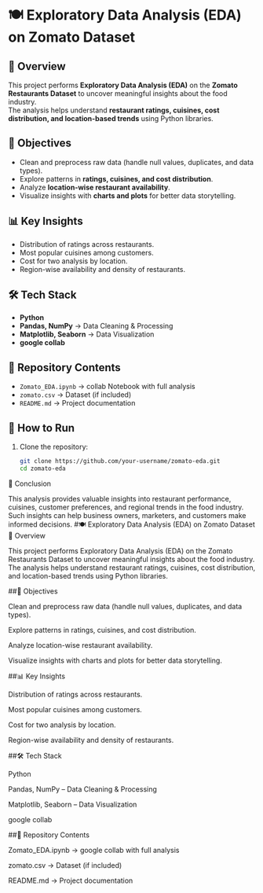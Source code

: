 # 🍽️ Exploratory Data Analysis (EDA) on Zomato Dataset  

## 📌 Overview  
This project performs **Exploratory Data Analysis (EDA)** on the **Zomato Restaurants Dataset** to uncover meaningful insights about the food industry.  
The analysis helps understand **restaurant ratings, cuisines, cost distribution, and location-based trends** using Python libraries.  

## 🎯 Objectives  
- Clean and preprocess raw data (handle null values, duplicates, and data types).  
- Explore patterns in **ratings, cuisines, and cost distribution**.  
- Analyze **location-wise restaurant availability**.  
- Visualize insights with **charts and plots** for better data storytelling.  

## 📊 Key Insights  
- Distribution of ratings across restaurants.  
- Most popular cuisines among customers.  
- Cost for two analysis by location.  
- Region-wise availability and density of restaurants.  

## 🛠️ Tech Stack  
- **Python**  
- **Pandas, NumPy** → Data Cleaning & Processing  
- **Matplotlib, Seaborn** → Data Visualization  
- **google collab**  

## 📂 Repository Contents  
- `Zomato_EDA.ipynb` → collab Notebook with full analysis  
- `zomato.csv` → Dataset (if included)  
- `README.md` → Project documentation  

## 🚀 How to Run  
1. Clone the repository:  
   ```bash
   git clone https://github.com/your-username/zomato-eda.git
   cd zomato-eda
📌 Conclusion

This analysis provides valuable insights into restaurant performance, cuisines, customer preferences, and regional trends in the food industry.
Such insights can help business owners, marketers, and customers make informed decisions.
#🍽️ Exploratory Data Analysis (EDA) on Zomato Dataset
📌 Overview

This project performs Exploratory Data Analysis (EDA) on the Zomato Restaurants Dataset to uncover meaningful insights about the food industry. The analysis helps understand restaurant ratings, cuisines, cost distribution, and location-based trends using Python libraries.

##🎯 Objectives

Clean and preprocess raw data (handle null values, duplicates, and data types).

Explore patterns in ratings, cuisines, and cost distribution.

Analyze location-wise restaurant availability.

Visualize insights with charts and plots for better data storytelling.

##📊 Key Insights

Distribution of ratings across restaurants.

Most popular cuisines among customers.

Cost for two analysis by location.

Region-wise availability and density of restaurants.

##🛠️ Tech Stack

Python

Pandas, NumPy – Data Cleaning & Processing

Matplotlib, Seaborn – Data Visualization

google collab

##📂 Repository Contents

Zomato_EDA.ipynb → google collab with full analysis

zomato.csv → Dataset (if included)

README.md → Project documentation
